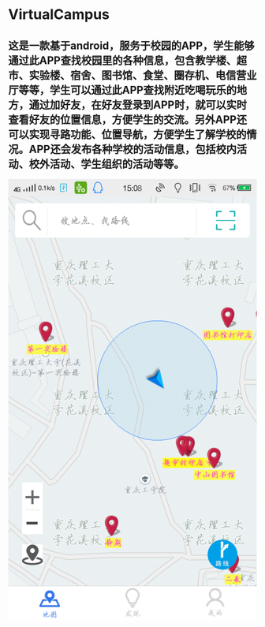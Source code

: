 # VirtualCampus

## 这是一款基于android，服务于校园的APP，学生能够通过此APP查找校园里的各种信息，包含教学楼、超市、实验楼、宿舍、图书馆、食堂、圈存机、电信营业厅等等，学生可以通过此APP查找附近吃喝玩乐的地方，通过加好友，在好友登录到APP时，就可以实时查看好友的位置信息，方便学生的交流。另外APP还可以实现寻路功能、位置导航，方便学生了解学校的情况。APP还会发布各种学校的活动信息，包括校内活动、校外活动、学生组织的活动等等。


![image](https://github.com/ydc201211/VirtualCampus/blob/master/picture/图片1.png)
